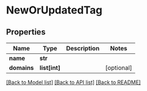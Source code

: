 # NewOrUpdatedTag

## Properties
Name | Type | Description | Notes
------------ | ------------- | ------------- | -------------
**name** | **str** |  | 
**domains** | **list[int]** |  | [optional] 

[[Back to Model list]](../README.md#documentation-for-models) [[Back to API list]](../README.md#documentation-for-api-endpoints) [[Back to README]](../README.md)


